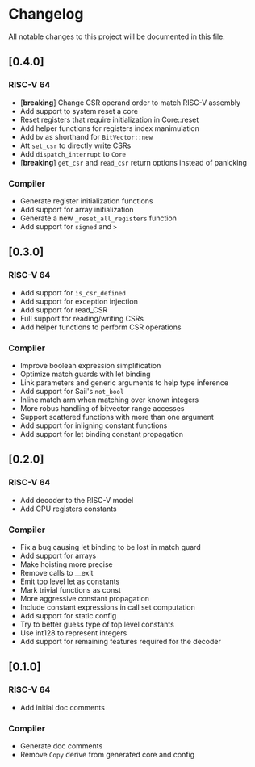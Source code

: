# Changelog

All notable changes to this project will be documented in this file.

## [0.4.0]

### RISC-V 64

- [**breaking**] Change CSR operand order to match RISC-V assembly
- Add support to system reset a core
- Reset registers that require initialization in Core::reset
- Add helper functions for registers index manimulation
- Add `bv` as shorthand for `BitVector::new`
- Att `set_csr` to directly write CSRs
- Add `dispatch_interrupt` to `Core`
- [**breaking**] `get_csr` and `read_csr` return options instead of panicking

### Compiler

- Generate register initialization functions
- Add support for array initialization
- Generate a new `_reset_all_registers` function
- Add support for `signed` and `>`

## [0.3.0]

### RISC-V 64

- Add support for `is_csr_defined`
- Add support for exception injection
- Add support for read_CSR
- Full support for reading/writing CSRs
- Add helper functions to perform CSR operations

### Compiler

- Improve boolean expression simplification
- Optimize match guards with let binding
- Link parameters and generic arguments to help type inference
- Add support for Sail's `not_bool`
- Inline match arm when matching over known integers
- More robus handling of bitvector range accesses
- Support scattered functions with more than one argument
- Add support for inligning constant functions
- Add support for let binding constant propagation

## [0.2.0]

### RISC-V 64

- Add decoder to the RISC-V model
- Add CPU registers constants

### Compiler

- Fix a bug causing let binding to be lost in match guard
- Add support for arrays
- Make hoisting more precise
- Remove calls to __exit
- Emit top level let as constants
- Mark trivial functions as const
- More aggressive constant propagation
- Include constant expressions in call set computation
- Add support for static config
- Try to better guess type of top level constants
- Use int128 to represent integers
- Add support for remaining features required for the decoder

## [0.1.0]

### RISC-V 64

- Add initial doc comments

### Compiler

- Generate doc comments
- Remove `Copy` derive from generated core and config

<!-- generated by git-cliff -->
